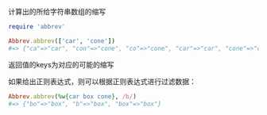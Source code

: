 计算出的所给字符串数组的缩写

```ruby
require 'abbrev'

Abbrev.abbrev(['car', 'cone'])
#=> {"ca"=>"car", "con"=>"cone", "co"=>"cone", "car"=>"car", "cone"=>"cone"}
```
返回值的keys为对应的可能的缩写


如果给出正则表达式，则可以根据正则表达式进行过滤数据：

```ruby
Abbrev.abbrev(%w{car box cone}, /b/)
#=> {"bo"=>"box", "b"=>"box", "box"=>"box"}
```